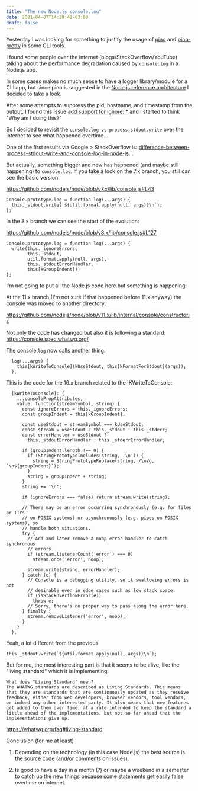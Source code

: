 ```yaml
---
title: "The new Node.js console.log"
date: 2021-04-07T14:29:42-03:00
draft: false
---
```


Yesterday I was looking for something to justify the usage of [pino](https://github.com/pinojs/pino)
and [pino-pretty](https://github.com/pinojs/pino-pretty/) in some CLI tools.

I found some people over the internet (blogs/StackOverflow/YouTube) talking about the
performance degradation caused by `console.log` in a Node.js app.

In some cases makes no much sense to have a logger library/module for a CLI app, but since pino is suggested in the [Node.js reference architecture](https://github.com/nodeshift/nodejs-reference-architecture/blob/main/docs/operations/logging.md) I decided to take a look.

After some attempts to suppress the pid, hostname, and timestamp from the output, I found this issue
[add support for ignore: *](https://github.com/pinojs/pino-pretty/issues/82) and I started to think
"Why am I doing this?"

So I decided to revisit the `console.log vs process.stdout.write` over the internet to see what happened
overtime...

One of the first results via Google > StackOverflow is: [difference-between-process-stdout-write-and-console-log-in-node-js](https://stackoverflow.com/questions/4976466/difference-between-process-stdout-write-and-console-log-in-node-js)...

But actually, something bigger and new has happened (and maybe still happening) to `console.log`. If you take a look
on the 7.x branch, you still can see the basic version:


https://github.com/nodejs/node/blob/v7.x/lib/console.js#L43
```
Console.prototype.log = function log(...args) {
  this._stdout.write(`${util.format.apply(null, args)}\n`);
};
```

In the 8.x branch we can see the start of the evolution:

https://github.com/nodejs/node/blob/v8.x/lib/console.js#L127
```
Console.prototype.log = function log(...args) {
  write(this._ignoreErrors,
        this._stdout,
        util.format.apply(null, args),
        this._stdoutErrorHandler,
        this[kGroupIndent]);
};
```

I'm not going to put all the Node.js code here but something is happening!

At the 11.x branch (I'm not sure if that happened before 11.x anyway) the console was moved to another directory:

https://github.com/nodejs/node/blob/v11.x/lib/internal/console/constructor.js

Not only the code has changed but also it is following a standard: https://console.spec.whatwg.org/

The console.`log` now calls another thing:

```
  log(...args) {
    this[kWriteToConsole](kUseStdout, this[kFormatForStdout](args));
  },
```

This is the code for the 16.x branch related to the `KWriteToConsole: 

```
  [kWriteToConsole]: {
    ...consolePropAttributes,
    value: function(streamSymbol, string) {
      const ignoreErrors = this._ignoreErrors;
      const groupIndent = this[kGroupIndent];

      const useStdout = streamSymbol === kUseStdout;
      const stream = useStdout ? this._stdout : this._stderr;
      const errorHandler = useStdout ?
        this._stdoutErrorHandler : this._stderrErrorHandler;

      if (groupIndent.length !== 0) {
        if (StringPrototypeIncludes(string, '\n')) {
          string = StringPrototypeReplace(string, /\n/g, `\n${groupIndent}`);
        }
        string = groupIndent + string;
      }
      string += '\n';

      if (ignoreErrors === false) return stream.write(string);

      // There may be an error occurring synchronously (e.g. for files or TTYs
      // on POSIX systems) or asynchronously (e.g. pipes on POSIX systems), so
      // handle both situations.
      try {
        // Add and later remove a noop error handler to catch synchronous
        // errors.
        if (stream.listenerCount('error') === 0)
          stream.once('error', noop);

        stream.write(string, errorHandler);
      } catch (e) {
        // Console is a debugging utility, so it swallowing errors is not
        // desirable even in edge cases such as low stack space.
        if (isStackOverflowError(e))
          throw e;
        // Sorry, there's no proper way to pass along the error here.
      } finally {
        stream.removeListener('error', noop);
      }
    }
  },
  ```

Yeah, a lot different from the previous.

```
this._stdout.write(`${util.format.apply(null, args)}\n`);
```

But for me, the most interesting part is that it seems to be alive, like the "living standard" which it is implementing.

```
What does "Living Standard" mean?
The WHATWG standards are described as Living Standards. This means that they are standards that are continuously updated as they receive feedback, either from web developers, browser vendors, tool vendors, or indeed any other interested party. It also means that new features get added to them over time, at a rate intended to keep the standard a little ahead of the implementations, but not so far ahead that the implementations give up.
```

https://whatwg.org/faq#living-standard

Conclusion (for me at least)

1) Depending on the technology (in this case Node.js) the best source is the source code (and/or comments on issues).

2) Is good to have a day in a month (?) or maybe a weekend in a semester to catch up the new things because some statements
get easily false overtime on internet.
